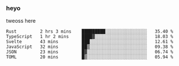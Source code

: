 ### heyo
tweoss here

<!--START_SECTION:waka-->

```text
Rust         2 hrs 3 mins    █████████░░░░░░░░░░░░░░░░   35.40 %
TypeScript   1 hr 2 mins     ████▓░░░░░░░░░░░░░░░░░░░░   18.03 %
Svelte       43 mins         ███░░░░░░░░░░░░░░░░░░░░░░   12.61 %
JavaScript   32 mins         ██▒░░░░░░░░░░░░░░░░░░░░░░   09.38 %
JSON         23 mins         █▓░░░░░░░░░░░░░░░░░░░░░░░   06.74 %
TOML         20 mins         █▒░░░░░░░░░░░░░░░░░░░░░░░   05.94 %
```

<!--END_SECTION:waka-->

<!--
**Tweoss/tweoss** is a ✨ _special_ ✨ repository because its `README.md` (this file) appears on your GitHub profile.

Here are some ideas to get you started:

- 🔭 I’m currently working on ...
- 🌱 I’m currently learning ...
- 👯 I’m looking to collaborate on ...
- 🤔 I’m looking for help with ...
- 💬 Ask me about ...
- 📫 How to reach me: ...
- 😄 Pronouns: ...
- ⚡ Fun fact: ...
-->

